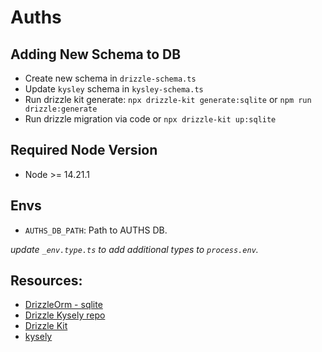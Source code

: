 # Auths

## Adding New Schema to DB

- Create new schema in `drizzle-schema.ts`
- Update `kysley` schema in `kysley-schema.ts`
- Run drizzle kit generate: `npx drizzle-kit generate:sqlite` or `npm run drizzle:generate`
- Run drizzle migration via code or `npx drizzle-kit up:sqlite`

## Required Node Version

- Node >= 14.21.1

## Envs

- `AUTHS_DB_PATH`: Path to AUTHS DB.

_update `_env.type.ts` to add additional types to `process.env`._

## Resources:

- [DrizzleOrm - sqlite](https://orm.drizzle.team/docs/column-types/sqlite)
- [Drizzle Kysely repo](https://github.com/drizzle-team/drizzle-kysely)
- [Drizzle Kit](https://orm.drizzle.team/kit-docs/overview)
- [kysely](https://kysely.dev/docs/getting-started?dialect=sqlite)
